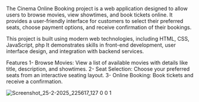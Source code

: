The Cinema Online Booking project is a web application designed to allow users to browse movies, view showtimes, and book tickets online. It provides a user-friendly interface for customers to select their preferred seats, choose payment options, and receive confirmation of their bookings.

This project is built using modern web technologies, including HTML, CSS, JavaScript, php It demonstrates skills in front-end development, user interface design, and integration with backend services.

Features
1- Browse Movies: View a list of available movies with details like title, description, and showtimes.
2- Seat Selection: Choose your preferred seats from an interactive seating layout.
3- Online Booking: Book tickets and receive a confirmation.

![Screenshot_25-2-2025_225617_127 0 0 1](https://github.com/user-attachments/assets/3a8862a1-e7d7-4258-85f1-139ba6f7586d)

